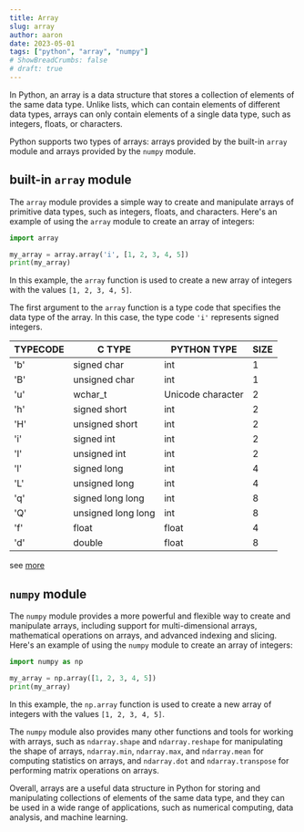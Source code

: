 ```yaml
---
title: Array
slug: array
author: aaron
date: 2023-05-01
tags: ["python", "array", "numpy"]
# ShowBreadCrumbs: false
# draft: true
---
```


In Python, an array is a data structure that stores a collection of elements of the same data type. Unlike lists, which can contain elements of different data types, arrays can only contain elements of a single data type, such as integers, floats, or characters.

Python supports two types of arrays: arrays provided by the built-in `array` module and arrays provided by the `numpy` module.

## built-in `array` module

The `array` module provides a simple way to create and manipulate arrays of primitive data types, such as integers, floats, and characters. Here's an example of using the `array` module to create an array of integers:

```python
import array

my_array = array.array('i', [1, 2, 3, 4, 5])
print(my_array)
```

In this example, the `array` function is used to create a new array of integers with the values `[1, 2, 3, 4, 5]`.

The first argument to the `array` function is a type code that specifies the data type of the array. In this case, the type code `'i'` represents signed integers.

|TYPECODE|C TYPE|PYTHON TYPE|SIZE|
|--|--|--|--|
|'b'|signed char|int|1|
|'B'|unsigned char|int|1|
|'u'|wchar_t|Unicode character|2|
|'h'|signed short|int|2|
|'H'|unsigned short|int|2|
|'i'|signed int|int|2|
|'I'|unsigned int|int|2|
|'l'|signed long|int|4|
|'L'|unsigned long|int|4|
|'q'|signed long long|int|8|
|'Q'|unsigned long long|int|8|
|'f'|float|float|4|
|'d'|double|float|8|

see [more](https://docs.python.org/3/library/array.html)

## `numpy` module

The `numpy` module provides a more powerful and flexible way to create and manipulate arrays, including support for multi-dimensional arrays, mathematical operations on arrays, and advanced indexing and slicing. Here's an example of using the `numpy` module to create an array of integers:

```python
import numpy as np

my_array = np.array([1, 2, 3, 4, 5])
print(my_array)
```

In this example, the `np.array` function is used to create a new array of integers with the values `[1, 2, 3, 4, 5]`.

The `numpy` module also provides many other functions and tools for working with arrays, such as `ndarray.shape` and `ndarray.reshape` for manipulating the shape of arrays, `ndarray.min`, `ndarray.max`, and `ndarray.mean` for computing statistics on arrays, and `ndarray.dot` and `ndarray.transpose` for performing matrix operations on arrays.

Overall, arrays are a useful data structure in Python for storing and manipulating collections of elements of the same data type, and they can be used in a wide range of applications, such as numerical computing, data analysis, and machine learning.
